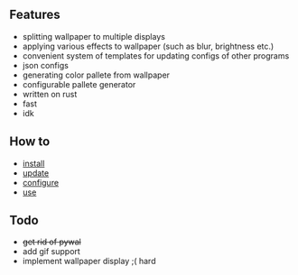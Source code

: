 ## Features
- splitting wallpaper to multiple displays
- applying various effects to wallpaper (such as blur, brightness etc.)
- convenient system of templates for updating configs of other programs
- json configs
- generating color pallete from wallpaper
- configurable pallete generator
- written on rust
- fast
- idk

## How to
- [install](https://github.com/Prepodobnuy/rpaper/blob/main/md/install.md)
- [update](https://github.com/Prepodobnuy/rpaper/blob/main/md/update.md)
- [configure](https://github.com/Prepodobnuy/rpaper/blob/main/md/configure.md)
- [use](https://github.com/Prepodobnuy/rpaper/blob/main/md/use.md)
## Todo
- ~~get rid of pywal~~
- add gif support
- implement wallpaper display ;( hard
